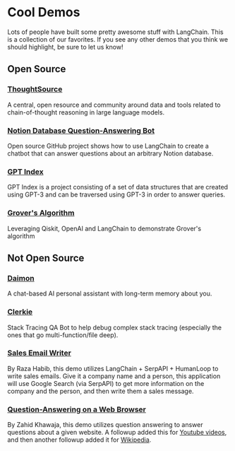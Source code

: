 # Cool Demos

Lots of people have built some pretty awesome stuff with LangChain.
This is a collection of our favorites.
If you see any other demos that you think we should highlight, be sure to let us know!

## Open Source

### [ThoughtSource](https://github.com/OpenBioLink/ThoughtSource)
A central, open resource and community around data and tools related to chain-of-thought reasoning in large language models.

### [Notion Database Question-Answering Bot](https://github.com/hwchase17/notion-qa)
Open source GitHub project shows how to use LangChain to create a
chatbot that can answer questions about an arbitrary Notion database.

### [GPT Index](https://github.com/jerryjliu/gpt_index)
GPT Index is a project consisting of a set of data structures that are created using GPT-3 and can be traversed using GPT-3 in order to answer queries.

### [Grover's Algorithm](https://github.com/JavaFXpert/llm-grovers-search-party)
Leveraging Qiskit, OpenAI and LangChain to demonstrate Grover's algorithm


## Not Open Source

### [Daimon](https://twitter.com/sjwhitmore/status/1580593217153531908?s=20&t=neQvtZZTlp623U3LZwz3bQ)
A chat-based AI personal assistant with long-term memory about you.

### [Clerkie](https://twitter.com/krrish_dh/status/1581028925618106368?s=20&t=neQvtZZTlp623U3LZwz3bQ)
Stack Tracing QA Bot to help debug complex stack tracing (especially the ones that go multi-function/file deep). 

### [Sales Email Writer](https://twitter.com/Raza_Habib496/status/1596880140490838017?s=20&t=6MqEQYWfSqmJwsKahjCVOA)
By Raza Habib, this demo utilizes LangChain + SerpAPI + HumanLoop to write sales emails.
Give it a company name and a person, this application will use Google Search (via SerpAPI) to get
more information on the company and the person, and then write them a sales message.

### [Question-Answering on a Web Browser](https://twitter.com/chillzaza_/status/1592961099384905730?s=20&t=EhU8jl0KyCPJ7vE9Rnz-cQ)
By Zahid Khawaja, this demo utilizes question answering to answer questions about a given website.
A followup added this for [Youtube videos](https://twitter.com/chillzaza_/status/1593739682013220865?s=20&t=EhU8jl0KyCPJ7vE9Rnz-cQ),
and then another followup added it for [Wikipedia](https://twitter.com/chillzaza_/status/1594847151238037505?s=20&t=EhU8jl0KyCPJ7vE9Rnz-cQ).